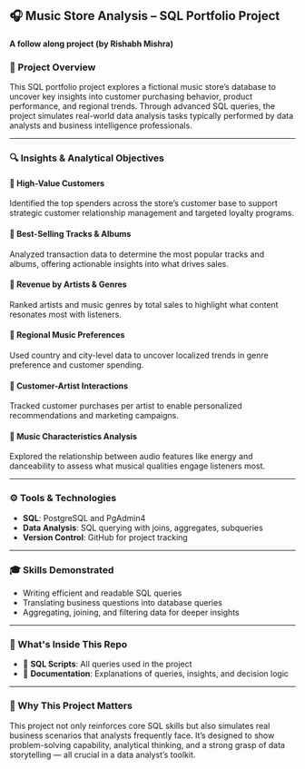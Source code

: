 ## 🎧 Music Store Analysis – SQL Portfolio Project

#### A follow along project (by Rishabh Mishra)

### 📘 Project Overview

This SQL portfolio project explores a fictional music store’s database to uncover key insights into customer purchasing behavior, product performance, and regional trends. Through advanced SQL queries, the project simulates real-world data analysis tasks typically performed by data analysts and business intelligence professionals.

---

### 🔍 Insights & Analytical Objectives

#### 🔹 High-Value Customers

Identified the top spenders across the store’s customer base to support strategic customer relationship management and targeted loyalty programs.

#### 🔹 Best-Selling Tracks & Albums

Analyzed transaction data to determine the most popular tracks and albums, offering actionable insights into what drives sales.

#### 🔹 Revenue by Artists & Genres

Ranked artists and music genres by total sales to highlight what content resonates most with listeners.

#### 🔹 Regional Music Preferences

Used country and city-level data to uncover localized trends in genre preference and customer spending.

#### 🔹 Customer-Artist Interactions

Tracked customer purchases per artist to enable personalized recommendations and marketing campaigns.

#### 🔹 Music Characteristics Analysis

Explored the relationship between audio features like energy and danceability to assess what musical qualities engage listeners most.

---

### ⚙️ Tools & Technologies

* **SQL**: PostgreSQL and PgAdmin4
* **Data Analysis**: SQL querying with joins, aggregates, subqueries
* **Version Control**: GitHub for project tracking

---

### 🎓 Skills Demonstrated

* Writing efficient and readable SQL queries
* Translating business questions into database queries
* Aggregating, joining, and filtering data for deeper insights

---

### 📁 What's Inside This Repo

* 📄 **SQL Scripts**: All queries used in the project
* 📝 **Documentation**: Explanations of queries, insights, and decision logic

---

### 🚀 Why This Project Matters

This project not only reinforces core SQL skills but also simulates real business scenarios that analysts frequently face. It’s designed to show problem-solving capability, analytical thinking, and a strong grasp of data storytelling — all crucial in a data analyst’s toolkit.
